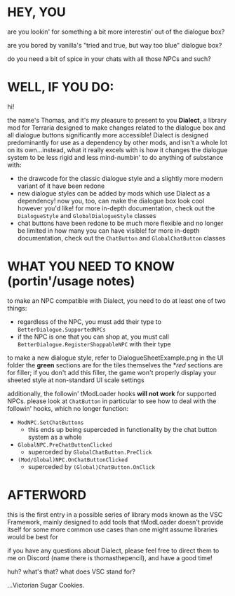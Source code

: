 # HEY, YOU
are you lookin' for something a bit more interestin' out of the dialogue box?

are you bored by vanilla's "tried and true, but way too blue" dialogue box?

do you need a bit of spice in your chats with all those NPCs and such?

# WELL, IF YOU DO:

hi!

the name's Thomas, and it's my pleasure to present to you **Dialect**, a library mod for Terraria designed to make changes related to the dialogue box and all dialogue buttons significantly more accessible! Dialect is designed predominantly for use as a dependency by other mods, and isn't a whole lot on its own...instead, what it really excels with is how it changes the dialogue system to be less rigid and less mind-numbin' to do anything of substance with:
- the drawcode for the classic dialogue style and a slightly more modern variant of it have been redone
- new dialogue styles can be added by mods which use Dialect as a dependency! now you, too, can make the dialogue box look cool however you'd like! for more in-depth documentation, check out the `DialogueStyle` and `GlobalDialogueStyle` classes
- chat buttons have been redone to be much more flexible and no longer be limited in how many you can have visible! for more in-depth documentation, check out the `ChatButton` and `GlobalChatButton` classes

# WHAT YOU NEED TO KNOW (portin'/usage notes)
to make an NPC compatible with Dialect, you need to do at least one of two things:
- regardless of the NPC, you must add their type to `BetterDialogue.SupportedNPCs`
- if the NPC is one that you can shop at, you must call `BetterDialogue.RegisterShoppableNPC` with their type

to make a new dialogue style, refer to DialogueSheetExample.png in the UI folder
the **green** sections are for the tiles themselves
the **red* sections are for filler; if you don't add this filler, the game won't properly display your sheeted style at non-standard UI scale settings

additionally, the followin' tModLoader hooks **will not work** for supported NPCs. please look at `ChatButton` in particular to see how to deal with the followin' hooks, which no longer function:
- `ModNPC.SetChatButtons`
  - this ends up being superceded in functionality by the chat button system as a whole
- `GlobalNPC.PreChatButtonClicked`
  - superceded by `GlobalChatButton.PreClick`
- `(Mod/Global)NPC.OnChatButtonClicked`
  - superceded by `(Global)ChatButton.OnClick`

# AFTERWORD

this is the first entry in a possible series of library mods known as the VSC Framework, mainly designed to add tools that tModLoader doesn't provide itself for some more common use cases than one might assume libraries would be best for

if you have any questions about Dialect, please feel free to direct them to me on Discord (name there is thomasthepencil), and have a good time!

huh? what's that? what does VSC stand for?

...Victorian Sugar Cookies.
